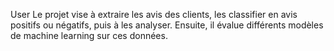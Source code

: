 User
Le projet vise à extraire les avis des clients, les classifier en avis positifs ou négatifs, puis à les analyser. Ensuite, il évalue différents modèles de machine learning sur ces données. 
